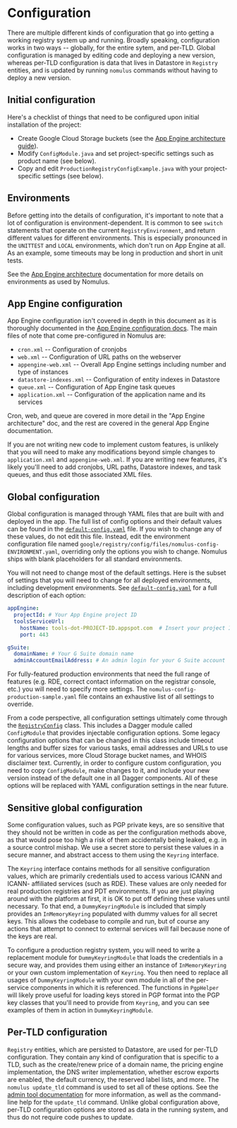 # Configuration

There are multiple different kinds of configuration that go into getting a
working registry system up and running. Broadly speaking, configuration works in
two ways -- globally, for the entire sytem, and per-TLD. Global configuration is
managed by editing code and deploying a new version, whereas per-TLD
configuration is data that lives in Datastore in `Registry` entities, and is
updated by running `nomulus` commands without having to deploy a new version.

## Initial configuration

Here's a checklist of things that need to be configured upon initial
installation of the project:

*   Create Google Cloud Storage buckets (see the [App Engine architecture
    guide](./app-engine-architecture.md)).
*   Modify `ConfigModule.java` and set project-specific settings such as product
    name (see below).
*   Copy and edit `ProductionRegistryConfigExample.java` with your
    project-specific settings (see below).

## Environments

Before getting into the details of configuration, it's important to note that a
lot of configuration is environment-dependent. It is common to see `switch`
statements that operate on the current `RegistryEnvironment`, and return
different values for different environments. This is especially pronounced in
the `UNITTEST` and `LOCAL` environments, which don't run on App Engine at all.
As an example, some timeouts may be long in production and short in unit tests.

See the [App Engine architecture](./app-engine-architecture.md) documentation
for more details on environments as used by Nomulus.

## App Engine configuration

App Engine configuration isn't covered in depth in this document as it is
thoroughly documented in the [App Engine configuration docs][app-engine-config].
The main files of note that come pre-configured in Nomulus are:

*   `cron.xml` -- Configuration of cronjobs
*   `web.xml` -- Configuration of URL paths on the webserver
*   `appengine-web.xml` -- Overall App Engine settings including number and type
    of instances
*   `datastore-indexes.xml` -- Configuration of entity indexes in Datastore
*   `queue.xml` -- Configuration of App Engine task queues
*   `application.xml` -- Configuration of the application name and its services

Cron, web, and queue are covered in more detail in the "App Engine architecture"
doc, and the rest are covered in the general App Engine documentation.

If you are not writing new code to implement custom features, is unlikely that
you will need to make any modifications beyond simple changes to
`application.xml` and `appengine-web.xml`. If you are writing new features, it's
likely you'll need to add cronjobs, URL paths, Datastore indexes, and task
queues, and thus edit those associated XML files.

## Global configuration

Global configuration is managed through YAML files that are built with and
deployed in the app. The full list of config options and their default values
can be found in the [`default-config.yaml`][default-config] file. If you wish to
change any of these values, do not edit this file. Instead, edit the environment
configuration file named
`google/registry/config/files/nomulus-config-ENVIRONMENT.yaml`, overriding only
the options you wish to change. Nomulus ships with blank placeholders for all
standard environments.

You will not need to change most of the default settings. Here is the subset of
settings that you will need to change for all deployed environments, including
development environments. See [`default-config.yaml`][default-config] for a full
description of each option:

```yaml
appEngine:
  projectId: # Your App Engine project ID
  toolsServiceUrl:
    hostName: tools-dot-PROJECT-ID.appspot.com  # Insert your project ID
    port: 443

gSuite:
  domainName: # Your G Suite domain name
  adminAccountEmailAddress: # An admin login for your G Suite account
```

For fully-featured production environments that need the full range of features
(e.g. RDE, correct contact information on the registrar console, etc.) you will
need to specify more settings. The `nomulus-config-production-sample.yaml` file
contains an exhaustive list of all settings to override.

From a code perspective, all configuration settings ultimately come through the
[`RegistryConfig`][registry-config] class. This includes a Dagger module called
`ConfigModule` that provides injectable configuration options. Some legacy
configuration options that can be changed in this class include timeout lengths
and buffer sizes for various tasks, email addresses and URLs to use for various
services, more Cloud Storage bucket names, and WHOIS disclaimer text. Currently,
in order to configure custom configuration, you need to copy `ConfigModule`,
make changes to it, and include your new version instead of the default one in
all Dagger components. All of these options will be replaced with YAML
configuration settings in the near future.

## Sensitive global configuration

Some configuration values, such as PGP private keys, are so sensitive that they
should not be written in code as per the configuration methods above, as that
would pose too high a risk of them accidentally being leaked, e.g. in a source
control mishap. We use a secret store to persist these values in a secure
manner, and abstract access to them using the `Keyring` interface.

The `Keyring` interface contains methods for all sensitive configuration values,
which are primarily credentials used to access various ICANN and ICANN-
affiliated services (such as RDE). These values are only needed for real
production registries and PDT environments. If you are just playing around with
the platform at first, it is OK to put off defining these values until
necessary. To that end, a `DummyKeyringModule` is included that simply provides
an `InMemoryKeyring` populated with dummy values for all secret keys. This
allows the codebase to compile and run, but of course any actions that attempt
to connect to external services will fail because none of the keys are real.

To configure a production registry system, you will need to write a replacement
module for `DummyKeyringModule` that loads the credentials in a secure way, and
provides them using either an instance of `InMemoryKeyring` or your own custom
implementation of `Keyring`. You then need to replace all usages of
`DummyKeyringModule` with your own module in all of the per-service components
in which it is referenced. The functions in `PgpHelper` will likely prove useful
for loading keys stored in PGP format into the PGP key classes that you'll need
to provide from `Keyring`, and you can see examples of them in action in
`DummyKeyringModule`.

## Per-TLD configuration

`Registry` entities, which are persisted to Datastore, are used for per-TLD
configuration. They contain any kind of configuration that is specific to a TLD,
such as the create/renew price of a domain name, the pricing engine
implementation, the DNS writer implementation, whether escrow exports are
enabled, the default currency, the reserved label lists, and more. The `nomulus
update_tld` command is used to set all of these options. See the [admin tool
documentation](./admin-tool.md) for more information, as well as the
command-line help for the `update_tld` command. Unlike global configuration
above, per-TLD configuration options are stored as data in the running system,
and thus do not require code pushes to update.

[app-engine-config]: https://cloud.google.com/appengine/docs/java/configuration-files
[default-config]: https://github.com/google/nomulus/blob/master/java/google/registry/config/files/default-config.yaml
[registry-config]: https://github.com/google/nomulus/blob/master/java/google/registry/config/RegistryConfig.java
